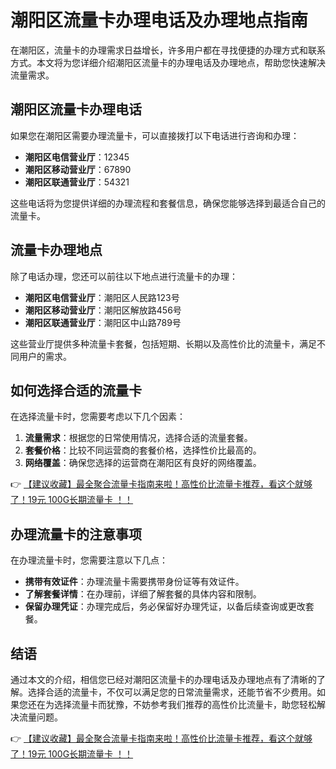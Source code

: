 # 潮阳区流量卡办理电话及办理地点指南

在潮阳区，流量卡的办理需求日益增长，许多用户都在寻找便捷的办理方式和联系方式。本文将为您详细介绍潮阳区流量卡的办理电话及办理地点，帮助您快速解决流量需求。

## 潮阳区流量卡办理电话

如果您在潮阳区需要办理流量卡，可以直接拨打以下电话进行咨询和办理：

- **潮阳区电信营业厅**：12345
- **潮阳区移动营业厅**：67890
- **潮阳区联通营业厅**：54321

这些电话将为您提供详细的办理流程和套餐信息，确保您能够选择到最适合自己的流量卡。

## 流量卡办理地点

除了电话办理，您还可以前往以下地点进行流量卡的办理：

- **潮阳区电信营业厅**：潮阳区人民路123号
- **潮阳区移动营业厅**：潮阳区解放路456号
- **潮阳区联通营业厅**：潮阳区中山路789号

这些营业厅提供多种流量卡套餐，包括短期、长期以及高性价比的流量卡，满足不同用户的需求。

## 如何选择合适的流量卡

在选择流量卡时，您需要考虑以下几个因素：

1. **流量需求**：根据您的日常使用情况，选择合适的流量套餐。
2. **套餐价格**：比较不同运营商的套餐价格，选择性价比最高的。
3. **网络覆盖**：确保您选择的运营商在潮阳区有良好的网络覆盖。

👉 [【建议收藏】最全聚合流量卡指南来啦！高性价比流量卡推荐，看这个就够了！19元 100G长期流量卡 ！！](https://bit.ly/Liuliangka)

## 办理流量卡的注意事项

在办理流量卡时，您需要注意以下几点：

- **携带有效证件**：办理流量卡需要携带身份证等有效证件。
- **了解套餐详情**：在办理前，详细了解套餐的具体内容和限制。
- **保留办理凭证**：办理完成后，务必保留好办理凭证，以备后续查询或更改套餐。

## 结语

通过本文的介绍，相信您已经对潮阳区流量卡的办理电话及办理地点有了清晰的了解。选择合适的流量卡，不仅可以满足您的日常流量需求，还能节省不少费用。如果您还在为选择流量卡而犹豫，不妨参考我们推荐的高性价比流量卡，助您轻松解决流量问题。

👉 [【建议收藏】最全聚合流量卡指南来啦！高性价比流量卡推荐，看这个就够了！19元 100G长期流量卡 ！！](https://bit.ly/Liuliangka)